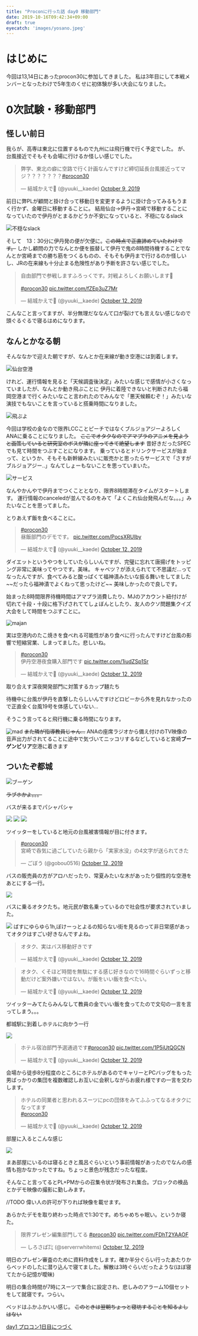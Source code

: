```yaml
---
title: "Proconに行った話 day0 移動部門"
date: 2019-10-16T09:42:34+09:00
draft: true
eyecatch: 'images/yosano.jpeg'
---
```


# はじめに

今回は13,14日にあったprocon30に参加してきました。
私は3年目にして本戦メンバーとなったわけで5年生のくせに初体験が多い大会になりました。

# 0次試験・移動部門

## 怪しい前日

我らが、高専は東北に位置するもので九州には飛行機で行く予定でした。
が、台風接近でそもそも会場に行けるか怪しい感じでした。
<blockquote class="twitter-tweet"><p lang="ja" dir="ltr">弊学、東北の癖に空路で行く計画なんですけど締切延長台風接近ってマジ？？？？？？？<a href="https://twitter.com/hashtag/procon30?src=hash&amp;ref_src=twsrc%5Etfw">#procon30</a></p>&mdash; 結城かえで🍆 (@yuuki__kaede) <a href="https://twitter.com/yuuki__kaede/status/1181921536313135105?ref_src=twsrc%5Etfw">October 9, 2019</a></blockquote> <script async src="https://platform.twitter.com/widgets.js" charset="utf-8"></script>

前日に弊PLが顧問と掛け合って移動日を変更するように掛け合ってみるもうまく行かず、金曜日に移動することに。
結局仙台→伊丹→宮崎で移動することになっていたので伊丹がとまるかどうか不安になっていると、不穏になるslack

![不穏なslack](images/procon-review/628098.jpgrapture_20191016230219.jpg)

そして　13：30分に伊丹発の便が欠便に。~~この時点で正直諦めていたわけです。~~
しかし顧問の力でなんとか便を振替して伊丹で鬼の8時間待機することでなんとか宮崎までの勝ち筋をつくるものの、そもそも伊丹まで行けるのか怪しいし、JRの在来線も十分止まる危険性があり予断を許さない感じでした。
<blockquote class="twitter-tweet"><p lang="ja" dir="ltr">自由部門で参戦しますふろっくです。対戦よろしくお願いします🤲<br><br> <a href="https://twitter.com/hashtag/procon30?src=hash&amp;ref_src=twsrc%5Etfw">#procon30</a> <a href="https://t.co/fZEp3uZ7Mr">pic.twitter.com/fZEp3uZ7Mr</a></p>&mdash; 結城かえで🍆 (@yuuki__kaede) <a href="https://twitter.com/yuuki__kaede/status/1183151831813251072?ref_src=twsrc%5Etfw">October 12, 2019</a></blockquote> <script async src="https://platform.twitter.com/widgets.js" charset="utf-8"></script>

こんなこと言ってますが、半分無理だななんて口が裂けても言えない感じなので頭ぐるぐるで寝るはめになります。

## なんとかなる朝

そんななかで迎えた朝ですが、なんとか在来線が動き空港には到着します。

![仙台空港](images/procon-review/空港.JPG)

けれど、運行情報を見ると「天候調査後決定」みたいな感じで感情が小さくなっていましたが、なんとか動き飛ぶことに
伊丹に着陸できないと判断されたら福岡空港まで行くみたいなこと言われたのでみんなで「悪天候頼むぞ！」みたいな演技でもないことを言っていると搭乗時間になりました。

![飛ぶよ](images/procon-review/tubasa.JPG)

今回は学校の金なので限界LCCことピーチではなくブルジョアジーよろしくANAに乗ることになりました。
~~ここでオタクなのでアマプラのアニメを見ようと画策していると研究室のボスが隣に座ってきて絶望します~~
昔好きだったSPECでも見て時間をつぶすことになります。
乗っているとドリンクサービスが始まって、というか、そもそも新幹線みたいに販売かと思ったらサービスで「さすがブルジョアジー‥」なんてしょーもないことを思っていまいた。

![サービス](images/procon-review/kohi.jpg)

なんやかんやで伊丹までつくこととなり、限界8時間滞在タイムがスタートします。
運行情報のcanceledが並んでるのをみて「よくこれ仙台発飛んだな。。。」みたいなことを思ってました。

とりあえず飯を食べることに。
<blockquote class="twitter-tweet"><p lang="ja" dir="ltr"><a href="https://twitter.com/hashtag/procon30?src=hash&amp;ref_src=twsrc%5Etfw">#procon30</a><br>昼飯部門のデモです。 <a href="https://t.co/PocsXRUIby">pic.twitter.com/PocsXRUIby</a></p>&mdash; 結城かえで🍆 (@yuuki__kaede) <a href="https://twitter.com/yuuki__kaede/status/1182857188705894400?ref_src=twsrc%5Etfw">October 12, 2019</a></blockquote> <script async src="https://platform.twitter.com/widgets.js" charset="utf-8"></script>
ダイエットというやつをしていたらしいんですが、完璧に忘れて唐揚げをトッピング非常に美味ってやつです。美味。
キャベツ？が添えられてて不思議だ...ってなったんですが、食べてみると酸っぱくて福神漬みたいな振る舞いをしてました
~~だったら福神漬でよくねって思ったけど~~
美味しかったので良しです。

始まった8時間限界待機時間はアマプラ消費したり、MJのアカウント紐付けが切れて十段・十段に格下げされててしょぼんとしたり、友人のクソ問題集クイズ大会をして時間をつぶすことに。

![majan](images/procon-review/まじゃん.png)

実は空港内のたこ焼きを食べれる可能性があり食べに行ったんですけど台風の影響で短縮営業、しまってました。悲しいね。

<blockquote class="twitter-tweet"><p lang="ja" dir="ltr"><a href="https://twitter.com/hashtag/procon30?src=hash&amp;ref_src=twsrc%5Etfw">#procon30</a><br>伊丹空港夜食購入部門です <a href="https://t.co/1iudZSp1Sr">pic.twitter.com/1iudZSp1Sr</a></p>&mdash; 結城かえで🍆 (@yuuki__kaede) <a href="https://twitter.com/yuuki__kaede/status/1182950731839463424?ref_src=twsrc%5Etfw">October 12, 2019</a></blockquote> <script async src="https://platform.twitter.com/widgets.js" charset="utf-8"></script>
取り合えす深夜開発部門に対策するカップ麺たち

待機中に台風が伊丹を直撃したらしいんですけどロビーから外を見れなかったので正直全く台風19号を体感していない...

そうこう言ってると飛行機に乗る時間になります。

![mad](../../assets/images/procon-review/mado.JPG)
~~また隣が指導教員じゃん...~~
ANAの座席ラジオから備え付けのTV映像の音声出力がされてることに途中で気づいてニッコリするなどしていると宮崎**ブーゲンビリア**空港に着きます

## ついたぞ都城

![ブーゲン](../../assets/images/procon-review/ぶげん.jpg)

~~ラブホかよ。。。~~

バスが来るまでパシャパシャ

![](../../assets/images/procon-review/bgen.JPG)
![](../../assets/images/procon-review/buge2.JPG)
![](../../assets/images/procon-review/buge3.jpg)

ツイッターをしていると地元の台風被害情報が目に付きます。

<blockquote class="twitter-tweet" data-partner="tweetdeck"><p lang="ja" dir="ltr"><a href="https://twitter.com/hashtag/procon30?src=hash&amp;ref_src=twsrc%5Etfw">#procon30</a><br>宮崎で呑気に過ごしていたら親から「実家水没」の4文字が送られてきた</p>&mdash; ごぼう (@gobou0516) <a href="https://twitter.com/gobou0516/status/1182995629343002624?ref_src=twsrc%5Etfw">October 12, 2019</a></blockquote>
<script async src="https://platform.twitter.com/widgets.js" charset="utf-8"></script>

バスの販売員の方がアロハだったり、常夏みたいな木があったり個性的な空港をあとにする一行。

![](../../assets/images/procon-review/きっぷ.jpg)

バスに乗るオタクたち。地元民が数名乗っているので社会性が要求されていました。

![](../../assets/images/procon-review/bus.jpg)
ばすにゆらゆら1h,ぼけーっとよるの知らない街を見るのって非日常感があってオタクはすごい好きなんですよね。


<blockquote class="twitter-tweet"><p lang="ja" dir="ltr">オタク、実はバス移動好きです</p>&mdash; 結城かえで🍆 (@yuuki__kaede) <a href="https://twitter.com/yuuki__kaede/status/1183009233509289984?ref_src=twsrc%5Etfw">October 12, 2019</a></blockquote> <script async src="https://platform.twitter.com/widgets.js" charset="utf-8"></script>

<blockquote class="twitter-tweet"><p lang="ja" dir="ltr">オタク、くそほど時間を無駄にする感じ好きなので16時間ぐらいずっと移動だけど案外嫌いではない。が飯をいい飯を食べたい。</p>&mdash; 結城かえで🍆 (@yuuki__kaede) <a href="https://twitter.com/yuuki__kaede/status/1183008570314379264?ref_src=twsrc%5Etfw">October 12, 2019</a></blockquote> <script async src="https://platform.twitter.com/widgets.js" charset="utf-8"></script>

ツイッターみてたらみんなして教員の金でいい飯を食ってたので文句の一言を言ってしまう。。。

都城駅に到着しホテルに向かう一行

![](../../assets/images/procon-review/hoteru.jpg)

<blockquote class="twitter-tweet"><p lang="ja" dir="ltr">ホテル宿泊部門予選通過です<a href="https://twitter.com/hashtag/procon30?src=hash&amp;ref_src=twsrc%5Etfw">#procon30</a> <a href="https://t.co/1P5iUtQGCN">pic.twitter.com/1P5iUtQGCN</a></p>&mdash; 結城かえで🍆 (@yuuki__kaede) <a href="https://twitter.com/yuuki__kaede/status/1183015176192180225?ref_src=twsrc%5Etfw">October 12, 2019</a></blockquote> <script async src="https://platform.twitter.com/widgets.js" charset="utf-8"></script>

会場から徒歩8分程度のところにホテルがあるのでキャリーとPCバッグをもった男ばっかりの集団を複数確認しお互いに会釈しながらお疲れ様ですの一言を交わします。

<blockquote class="twitter-tweet"><p lang="ja" dir="ltr">ホテルの同業者と思われるスーツにpcの団体をみてふふってなるオタクになってます<br> <a href="https://twitter.com/hashtag/procon30?src=hash&amp;ref_src=twsrc%5Etfw">#procon30</a></p>&mdash; 結城かえで🍆 (@yuuki__kaede) <a href="https://twitter.com/yuuki__kaede/status/1183150997461331968?ref_src=twsrc%5Etfw">October 12, 2019</a></blockquote> <script async src="https://platform.twitter.com/widgets.js" charset="utf-8"></script>

部屋に入るとこんな感じ

![](../../assets/images/procon-review/heya.jpg)

まあ部屋にいるのは寝るときと風呂ぐらいという事前情報があったのでなんの感情も抱かなかったですね。ちょっと景色が残念だったな程度。

そんなこと言ってるとPL+PMからの召集令状が発布され集合。ブロックの検品とかデモ映像の撮影に勤しみます。

//TODO 偉い人の許可が下りれば映像を載せます。

あらかたデモを取り終わった時点で1:30です。めちゃめちゃ眠い。というか寝た。

<blockquote class="twitter-tweet"><p lang="ja" dir="ltr">限界プレゼン編集部門してる <a href="https://twitter.com/hashtag/procon30?src=hash&amp;ref_src=twsrc%5Etfw">#procon30</a> <a href="https://t.co/FDhT2YAAOF">pic.twitter.com/FDhT2YAAOF</a></p>&mdash; しろさば㌠ (@serverrwhitems) <a href="https://twitter.com/serverrwhitems/status/1183079371222831106?ref_src=twsrc%5Etfw">October 12, 2019</a></blockquote> <script async src="https://platform.twitter.com/widgets.js" charset="utf-8"></script>

明日のプレゼン審査のために資料作成をします。確か半分ぐらい行ったあたりからベッドのしたに潜り込んで寝てました。解散は3時ぐらいだったような(ほぼ寝てたから記憶が曖昧)

明日の集合時間が7時にスーツで集合に設定され、悲しみのアラーム10個セットをして就寝です。つらい。

ベッドはふかふかいい感じ。
~~このときは翌朝ちょっと寝坊することを知るよしはない~~

[day1 プロコン1日目につづく](#)